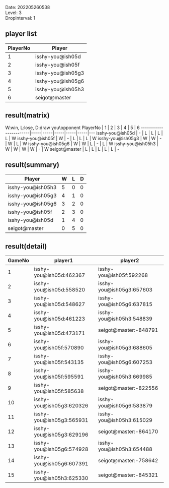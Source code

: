 Date: 202205260538  
Level: 3  
DropInterval: 1  
## player list
PlayerNo  |  Player
----------|-------------------
1         |  isshy-you@ish05d
2         |  isshy-you@ish05f
3         |  isshy-you@ish05g3
4         |  isshy-you@ish05g6
5         |  isshy-you@ish05h3
6         |  seigot@master
## result(matrix)
W:win, L:lose, D:draw
you\opponent PlayerNo  |  1  |  2  |  3  |  4  |  5  |  6
-----------------------|-----|-----|-----|-----|-----|---
isshy-you@ish05d       |  -  |  L  |  L  |  L  |  L  |  W
isshy-you@ish05f       |  W  |  -  |  L  |  L  |  L  |  W
isshy-you@ish05g3      |  W  |  W  |  -  |  W  |  L  |  W
isshy-you@ish05g6      |  W  |  W  |  L  |  -  |  L  |  W
isshy-you@ish05h3      |  W  |  W  |  W  |  W  |  -  |  W
seigot@master          |  L  |  L  |  L  |  L  |  L  |  -
## result(summary)
Player             |  W  |  L  |  D
-------------------|-----|-----|---
isshy-you@ish05h3  |  5  |  0  |  0
isshy-you@ish05g3  |  4  |  1  |  0
isshy-you@ish05g6  |  3  |  2  |  0
isshy-you@ish05f   |  2  |  3  |  0
isshy-you@ish05d   |  1  |  4  |  0
seigot@master      |  0  |  5  |  0
## result(detail)
GameNo  |  player1                   |  player2
--------|----------------------------|--------------------------
1       |  isshy-you@ish05d:462367   |  isshy-you@ish05f:592268
2       |  isshy-you@ish05d:558520   |  isshy-you@ish05g3:657603
3       |  isshy-you@ish05d:548627   |  isshy-you@ish05g6:637815
4       |  isshy-you@ish05d:461223   |  isshy-you@ish05h3:548839
5       |  isshy-you@ish05d:473171   |  seigot@master:-848791
6       |  isshy-you@ish05f:570890   |  isshy-you@ish05g3:688605
7       |  isshy-you@ish05f:543135   |  isshy-you@ish05g6:607253
8       |  isshy-you@ish05f:595591   |  isshy-you@ish05h3:669985
9       |  isshy-you@ish05f:585638   |  seigot@master:-822556
10      |  isshy-you@ish05g3:620326  |  isshy-you@ish05g6:583879
11      |  isshy-you@ish05g3:565931  |  isshy-you@ish05h3:615029
12      |  isshy-you@ish05g3:629196  |  seigot@master:-864170
13      |  isshy-you@ish05g6:574928  |  isshy-you@ish05h3:654488
14      |  isshy-you@ish05g6:607391  |  seigot@master:-758642
15      |  isshy-you@ish05h3:625330  |  seigot@master:-845321

